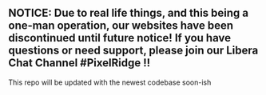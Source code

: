 ## NOTICE: Due to real life things, and this being a one-man operation, our websites have been discontinued until future notice! If you have questions or need support, please join our Libera Chat Channel #PixelRidge !!

This repo will be updated with the newest codebase soon-ish
